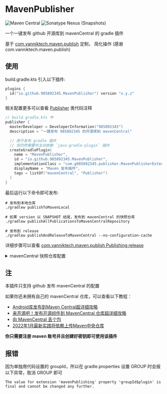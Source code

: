 # MavenPublisher
![Maven Central](https://img.shields.io/maven-central/v/io.github.985892345/MavenPublisher?server=https://s01.oss.sonatype.org&label=release)
![Sonatype Nexus (Snapshots)](https://img.shields.io/nexus/s/io.github.985892345/MavenPublisher?server=https://s01.oss.sonatype.org&label=SNAPSHOT)

一个一键发布 github 开源库到 mavenCentral 的 gradle 插件

基于 [com.vanniktech.maven.publish](https://github.com/vanniktech/gradle-maven-publish-plugin) 定制，
简化操作 (感谢 com.vanniktech.maven.publish)

## 使用
build.gradle.kts 引入以下插件:
```kotlin
plugins {
  id("io.github.985892345.MavenPublisher") version "x.y.z"
}
```

相关配置更多可以查看 [Publisher](./src/main/kotlin/com/g985892345/publisher/Publisher.kt) 类代码注释
```kotlin
// build.gradle.kts 中
publisher {
  masterDeveloper = DeveloperInformation("985892345")
  description = "一键发布 985892345 的开源库到 mavenCentral"
  
  // 用于发布 gradle 插件
  // 但仍然需要你主动依赖 `java-gradle-plugin` 插件
  createGradlePlugin(
    name = "MavenPublisher",
    id = "io.github.985892345.MavenPublisher",
    implementationClass = "com.g985892345.publisher.MavenPublisherExtension",
    displayName = "Maven 发布插件",
    tags = listOf("mavenCentral", "Publisher")
  )
}
```

最后运行以下命令即可发布:
```shell
# 发布到本地仓库
./gradlew publishToMavenLocal

# 如果 version 以 SNAPSHOT 结尾，发布到 mavenCentral 的快照仓库
./gradlew publishAllPublicationsToMavenCentralRepository

# 发布到 release 
./gradlew publishAndReleaseToMavenCentral --no-configuration-cache
```
详细步骤可以查看 [com.vanniktech.maven.publish Publishing release](https://vanniktech.github.io/gradle-maven-publish-plugin/central/#publishing-releases)

<details>
<summary>mavenCentral 快照仓库配置</summary>

```kotlin
// setting.gradle.kts
// gradle 插件仓库地址
pluginManagement {
  repositories {
    // ...
    // mavenCentral 快照仓库
    maven("https://s01.oss.sonatype.org/content/repositories/snapshots/")
  }
}

// 依赖地址
// 这个 dependencyResolutionManagement 为 Android 端的写法，该写法用于统一所有模块依赖
dependencyResolutionManagement {
  repositoriesMode.set(RepositoriesMode.FAIL_ON_PROJECT_REPOS)
  repositories {
    // ...
    // mavenCentral 快照仓库
    maven("https://s01.oss.sonatype.org/content/repositories/snapshots/")
  }
}
```
如果不使用 `dependencyResolutionManagement` 则采取以下写法
```kotlin
// build.gradle.kts
repositories {
  // mavenCentral 快照仓库
  maven("https://s01.oss.sonatype.org/content/repositories/snapshots/")
}
```
</details>

## 注
本插件只支持 github 发布 mavenCentral 的配置

如果你还未拥有自己的 mavenCentral 仓库，可以查看以下教程：
- [Android库发布到Maven Central超详细攻略](https://juejin.cn/post/7044831526671876110)
- [来开源吧！发布开源组件到 MavenCentral 仓库超详细攻略](https://juejin.cn/post/7135457823055413278)
- [向 MavenCentral 丢个包](https://juejin.cn/post/7074773046707355661)
- [2022年1月最新实践将依赖上传Maven中央仓库](https://blog.csdn.net/slipperySoap/article/details/122732707?utm_medium=distribute.pc_aggpage_search_result.none-task-blog-2~aggregatepage~first_rank_ecpm_v1~rank_v31_ecpm-1-122732707-null-null.pc_agg_new_rank&utm_term=%E7%94%B3%E8%AF%B7maven%E4%BB%93%E5%BA%93&spm=1000.2123.3001.4430)

**你只需要注册 maven 账号并且创建好密钥即可使用该插件**

## 报错
因为单独用代码设置的 groupId，所以在 gradle.properties 设置 GROUP 时会报以下异常，取消 GROUP 即可
```
The value for extension 'mavenPublishing' property 'groupId$plugin' is final and cannot be changed any further.
```